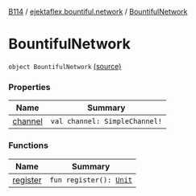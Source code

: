 [B114](../../index.md) / [ejektaflex.bountiful.network](../index.md) / [BountifulNetwork](./index.md)

# BountifulNetwork

`object BountifulNetwork` [(source)](https://github.com/ejektaflex/Bountiful/tree/develop/src/main/kotlin/ejektaflex/bountiful/network/BountifulNetwork.kt#L13)

### Properties

| Name | Summary |
|---|---|
| [channel](channel.md) | `val channel: SimpleChannel!` |

### Functions

| Name | Summary |
|---|---|
| [register](register.md) | `fun register(): `[`Unit`](https://kotlinlang.org/api/latest/jvm/stdlib/kotlin/-unit/index.html) |
